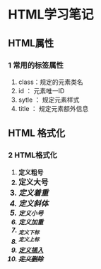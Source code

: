 # HTML学习笔记
## HTML属性
### 1 常用的标签属性
1. class：规定的元素类名
2. id ： 元素唯一ID
3. sytle ： 规定元素样式
4. title ： 规定元素额外信息

## HTML 格式化
### 2 HTML格式化
1. <b> 定义粗号
2. <big> 定义大号
3. <em> 定义着重
4. <i> 定义斜体
5. <small> 定义小号
6. <strong> 定义加重
7. <sub> 定义下标
8. <sup> 定义上标
9. <ins> 定义插入
10. <del> 定义删除
